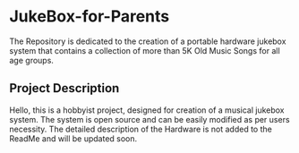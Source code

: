 # JukeBox-for-Parents
The Repository is dedicated to the creation of a portable hardware jukebox system that contains a collection of more than 5K Old Music Songs for all age groups.

## Project Description
Hello, this is a hobbyist project, designed for creation of a musical jukebox system. The system is open source and can be easily modified as per users necessity. The detailed description of the Hardware is not added to the ReadMe and will be updated soon.
